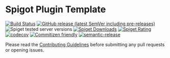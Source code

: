 # Spigot Plugin Template

[![Build Status](https://github.com/Moutard3/mcjukebox-qrcode/workflows/Build/badge.svg)](../../actions?query=workflow%3ABuild)
[![GitHub release (latest SemVer including pre-releases)](https://img.shields.io/github/v/release/Moutard3/mcjukebox-qrcode?include_prereleases&label=release)](../../releases)
![Spiget tested server versions](https://img.shields.io/spiget/tested-versions/79903)
[![Spiget Downloads](https://img.shields.io/spiget/downloads/79903)](https://www.spigotmc.org/resources/splugintemplate.79903/)
[![Spiget Rating](https://img.shields.io/spiget/rating/79903)](https://www.spigotmc.org/resources/splugintemplate.79903/)
[![codecov](https://codecov.io/gh/Moutard3/mcjukebox-qrcode/branch/master/graph/badge.svg)](https://codecov.io/gh/Moutard3/mcjukebox-qrcode)
[![Commitizen friendly](https://img.shields.io/badge/commitizen-friendly-brightgreen.svg)](http://commitizen.github.io/cz-cli/)
[![semantic-release](https://img.shields.io/badge/%20%20%F0%9F%93%A6%F0%9F%9A%80-semantic--release-e10079.svg)](https://github.com/semantic-release/semantic-release)

Please read the [Contributing Guidelines](CONTRIBUTING.md) before submitting any pull requests or opening issues.
